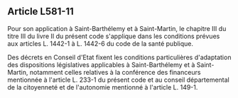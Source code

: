 ## Article L581-11


Pour son application à Saint-Barthélemy et à Saint-Martin, le chapitre III du titre III du livre II du présent
code s'applique dans les conditions prévues aux articles L. 1442-1 à L. 1442-6 du code de la santé publique.

Des décrets en Conseil d'Etat fixent les conditions particulières d'adaptation des dispositions législatives
applicables à Saint-Barthélemy et à Saint-Martin, notamment celles relatives à la conférence des financeurs
mentionnée à l'article L. 233-1 du présent code et au conseil départemental de la citoyenneté et de
l'autonomie mentionné à l'article L. 149-1.

